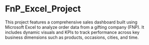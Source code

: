 # FnP_Excel_Project
This project features a comprehensive sales dashboard built using Microsoft Excel to analyze order data from a gifting company (FNP). It includes dynamic visuals and KPIs to track performance across key business dimensions such as products, occasions, cities, and time.
